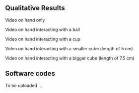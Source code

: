 ## Qualitative Results

Video on hand only

Video on hand interacting with a ball

Video on hand interacting with a cup

Video on hand interacting with a smaller cube (length of 5 cm)

Video on hand interacting with a bigger cube (length of 7.5 cm)

## Software codes
To be uploaded ...
